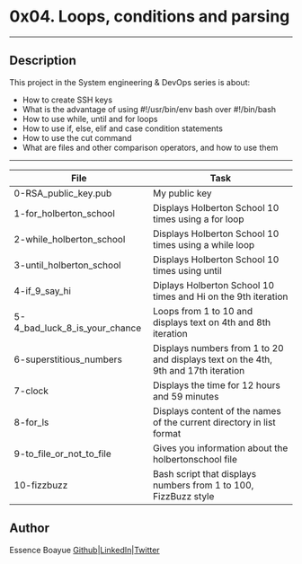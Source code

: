 # 0x04. Loops, conditions and parsing
---
## Description

This project in the System engineering & DevOps series is about:
* How to create SSH keys
* What is the advantage of using #!/usr/bin/env bash over #!/bin/bash
* How to use while, until and for loops
* How to use if, else, elif and case condition statements
* How to use the cut command
* What are files and other comparison operators, and how to use them

---
File|Task
---|---
0-RSA_public_key.pub | My public key
1-for_holberton_school | Displays Holberton School 10 times using a for loop
2-while_holberton_school | Displays Holberton School 10 times using a while loop
3-until_holberton_school | Displays Holberton School 10 times using until
4-if_9_say_hi | Diplays Holberton School 10 times and Hi on the 9th iteration
5-4_bad_luck_8_is_your_chance | Loops from 1 to 10 and displays text on 4th and 8th iteration
6-superstitious_numbers | Displays numbers from 1 to 20 and displays text on the 4th, 9th and 17th iteration
7-clock | Displays the time for 12 hours and 59 minutes
8-for_ls | Displays content of the names of the current directory in list format
9-to_file_or_not_to_file | Gives you information about the holbertonschool file
10-fizzbuzz | Bash script that displays numbers from 1 to 100, FizzBuzz style


## Author
Essence Boayue [Github](https://github.com/eboayue)|[LinkedIn](https://www.linkedin.com/in/essenceboayue/)|[Twitter](https://twitter.com/girlsaregeeks2)
